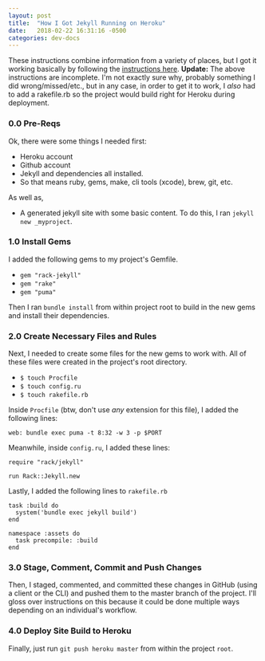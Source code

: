 ```yaml
---
layout: post
title:  "How I Got Jekyll Running on Heroku"
date:   2018-02-22 16:31:16 -0500
categories: dev-docs
---
```


These instructions combine information from a variety of places, but I got it working basically by following the [instructions here](https://www.jamesward.com/2014/09/24/jekyll-on-heroku). **Update:** The above instructions are incomplete. I'm not exactly sure why, probably something I did wrong/missed/etc., but in any case, in order to get it to work, I *also* had to add a rakefile.rb so the project would build right for Heroku during deployment.

### 0.0 Pre-Reqs

Ok, there were some things I needed first:
+ Heroku account
+ Github account
+ Jekyll and dependencies all installed.
+ So that means ruby, gems, make, cli tools (xcode), brew, git, etc.

As well as,
+ A generated jekyll site with some basic content. To do this, I ran `jekyll new _myproject`.


### 1.0 Install Gems

I added the following gems to my project's Gemfile.
+ `gem "rack-jekyll"`
+ `gem "rake"`
+ `gem "puma"`

Then I ran `bundle install` from within project root to build in the new gems and install their dependencies.

### 2.0 Create Necessary Files and Rules

Next, I needed to create some files for the new gems to work with. All of these files were created in the project's root directory.
+ `$ touch Procfile`
+ `$ touch config.ru`
+ `$ touch rakefile.rb`

Inside `Procfile` (btw, don't use *any* extension for this file), I added the following lines:

`web: bundle exec puma -t 8:32 -w 3 -p $PORT`

Meanwhile, inside `config.ru`, I added these lines:

```
require "rack/jekyll"

run Rack::Jekyll.new
```

Lastly, I added the following lines to `rakefile.rb`

```
task :build do
  system('bundle exec jekyll build')
end

namespace :assets do
  task precompile: :build
end
```

### 3.0 Stage, Comment, Commit and Push Changes

Then, I staged, commented, and committed these changes in GitHub (using a client or the CLI) and pushed them to the master branch of the project. I'll gloss over instructions on this because it could be done multiple ways depending on an individual's workflow.

### 4.0 Deploy Site Build to Heroku

Finally, just run `git push heroku master` from within the project `root`.
